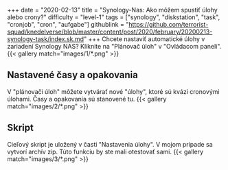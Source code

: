 +++
date = "2020-02-13"
title = "Synology-Nas: Ako môžem spustiť úlohy alebo crony?"
difficulty = "level-1"
tags = ["synology", "diskstation", "task", "cronjob", "cron", "aufgabe"]
githublink = "https://github.com/terrorist-squad/knedelverse/blob/master/content/post/2020/february/20200213-synology-task/index.sk.md"
+++
Chcete nastaviť automatické úlohy v zariadení Synology NAS? Kliknite na "Plánovač úloh" v "Ovládacom paneli".
{{< gallery match="images/1/*.png" >}}

## Nastavené časy a opakovania
V "plánovači úloh" môžete vytvárať nové "úlohy", ktoré sú kvázi cronovými úlohami. Časy a opakovania sú stanovené tu.
{{< gallery match="images/2/*.png" >}}

## Skript
Cieľový skript je uložený v časti "Nastavenia úlohy". V mojom prípade sa vytvorí archív zip. Túto funkciu by ste mali otestovať sami.
{{< gallery match="images/3/*.png" >}}